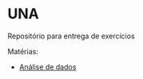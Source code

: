# UNA
 Repositório para entrega de exercícios 

Matérias:

* [Análise de dados](https://github.com/matheusmvl/UNA/tree/main/analise-de-dados)
